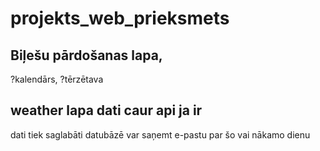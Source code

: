 # projekts_web_prieksmets


## Biļešu pārdošanas lapa,
?kalendārs,
?tērzētava
## weather lapa dati caur api ja ir
dati tiek saglabāti datubāzē
var saņemt e-pastu par šo vai nākamo dienu
